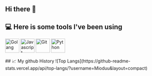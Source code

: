 ## Hi there 👋

## 💻 Here is some tools I've been using
  <p align="left">
    <img src="https://cdn.jsdelivr.net/gh/devicons/devicon@latest/icons/go/go-original.svg" alt="Golang" width="45" height="45">
    <img src="https://cdn.jsdelivr.net/gh/devicons/devicon@latest/icons/javascript/javascript-original.svg" alt="Javascript" width="45" height="45">
    <img src="https://cdn.jsdelivr.net/gh/devicons/devicon@latest/icons/git/git-original.svg" alt="Git" width="45" height="45">
    <img src="https://cdn.jsdelivr.net/gh/devicons/devicon@latest/icons/python/python-original.svg" alt="Python" width="45" height="45">
  </p>
  ## 📈 My github History
  ![Top Langs](https://github-readme-stats.vercel.app/api/top-langs/?username=Mioduu&layout=compact)

